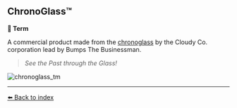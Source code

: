 ## ChronoGlass™️

**📑 Term**

A commercial product made from the [chronoglass](../refs/chronoglass.md) by the Cloudy Co. corporation lead by Bumps The Businessman. 

> _See the Past through the Glass!_

![chronoglass_tm](../i/chronoglass_tm.png)


----------
[⬅️ Back to index](/#29a0_s)